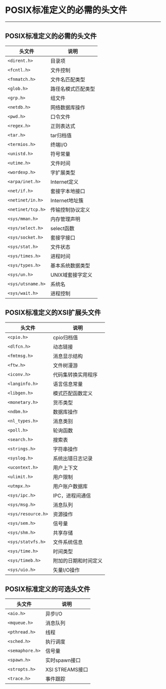 # POSIX标准定义的必需的头文件
---

## POSIX标准定义的必需的头文件

| 头文件 | 说明 |
| --- | --- |
| `<dirent.h>` | 目录项 |
| `<fcntl.h>` | 文件控制 |
| `<fnmatch.h>` | 文件名匹配类型 |
| `<glob.h>` | 路径名模式匹配类型 |
| `<grp.h>` | 组文件 |
| `<netdb.h>` | 网络数据库操作 |
| `<pwd.h>` | 口令文件 |
| `<regex.h>` | 正则表达式 |
| `<tar.h>` | tar归档值 |
| `<termios.h>` | 终端I/O |
| `<unistd.h>` | 符号常量 |
| `<utime.h>` | 文件时间 |
| `<wordexp.h>` | 字扩展类型 |
| `<arpa/inet.h>` | Internet定义 |
| `<net/if.h>` | 套接字本地接口 |
| `<netinet/in.h>` | Internet地址簇 |
| `<netinet/tcp.h>` | 传输控制协议定义 |
| `<sys/mman.h>` | 内存管理声明 |
| `<sys/select.h>` | select函数 |
| `<sys/socket.h>` | 套接字接口 |
| `<sys/stat.h>` | 文件状态 |
| `<sys/times.h>` | 进程时间 |
| `<sys/types.h>` | 基本系统数据类型 |
| `<sys/un.h>` | UNIX域套接字定义 |
| `<sys/utsname.h>` | 系统名 |
| `<sys/wait.h>` | 进程控制 |

## POSIX标准定义的XSI扩展头文件

| 头文件 | 说明 |
| --- | --- |
| `<cpio.h>` | cpio归档值 |
| `<dlfcn.h>` | 动态链接 |
| `<fmtmsg.h>` | 消息显示结构 |
| `<ftw.h>` | 文件树漫游 |
| `<iconv.h>` | 代码集转换实用程序 |
| `<langinfo.h>` | 语言信息常量 |
| `<libgen.h>` | 模式匹配函数定义 |
| `<monetary.h>` | 货币类型 |
| `<ndbm.h>` | 数据库操作 |
| `<nl_types.h>` | 消息类别 |
| `<poll.h>` | 轮询函数 |
| `<search.h>` | 搜索表 |
| `<strings.h>` | 字符串操作 |
| `<syslog.h>` | 系统出错日志记录 |
| `<ucontext.h>` | 用户上下文 |
| `<ulimit.h>` | 用户限制 |
| `<utmpx.h>` | 用户账户数据库 |
| `<sys/ipc.h>` | IPC，进程间通信 |
| `<sys/msg.h>` | 消息队列 |
| `<sys/resource.h>` | 资源操作 |
| `<sys/sem.h>` | 信号量 |
| `<sys/shm.h>` | 共享存储 |
| `<sys/statvfs.h>` | 文件系统信息 |
| `<sys/time.h>` | 时间类型 |
| `<sys/timeb.h>` | 附加的日期和时间定义 |
| `<sys/uio.h>` | 矢量I/O操作 |

## POSIX标准定义的可选头文件

| 头文件 | 说明 |
| --- | --- |
| `<aio.h>` | 异步I/O |
| `<mqueue.h>` | 消息队列 |
| `<pthread.h>` | 线程 |
| `<sched.h>` | 执行调度 |
| `<semaphore.h>` | 信号量 |
| `<spawn.h>` | 实时spawn接口 |
| `<stropts.h>` | XSI STREAMS接口 |
| `<trace.h>` | 事件跟踪 |